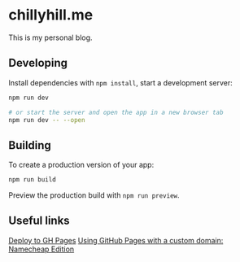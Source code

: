 # chillyhill.me

This is my personal blog.

## Developing

Install dependencies with `npm install`, start a development server:

```bash
npm run dev

# or start the server and open the app in a new browser tab
npm run dev -- --open
```

## Building

To create a production version of your app:

```bash
npm run build
```

Preview the production build with `npm run preview`.

## Useful links

[Deploy to GH Pages](https://github.com/metonym/sveltekit-gh-pages)
[Using GitHub Pages with a custom domain: Namecheap Edition](https://gist.github.com/plembo/84f80c920bb5ac6f19e53fe6f8db1ff7)
